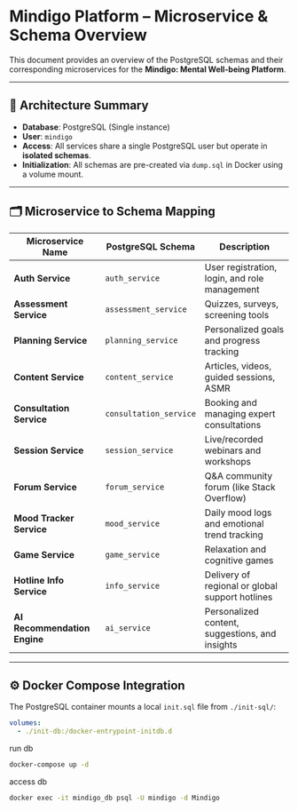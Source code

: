 # Mindigo Platform – Microservice & Schema Overview

This document provides an overview of the PostgreSQL schemas and their corresponding microservices for the **Mindigo: Mental Well-being Platform**.

---

## 🧩 Architecture Summary

- **Database**: PostgreSQL (Single instance)
- **User**: `mindigo`
- **Access**: All services share a single PostgreSQL user but operate in **isolated schemas**.
- **Initialization**: All schemas are pre-created via `dump.sql` in Docker using a volume mount.

---

## 🗂️ Microservice to Schema Mapping

| Microservice Name         | PostgreSQL Schema       | Description |
|---------------------------|--------------------------|-------------|
| **Auth Service**          | `auth_service`           | User registration, login, and role management |
| **Assessment Service**    | `assessment_service`     | Quizzes, surveys, screening tools |
| **Planning Service**      | `planning_service`       | Personalized goals and progress tracking |
| **Content Service**       | `content_service`        | Articles, videos, guided sessions, ASMR |
| **Consultation Service**  | `consultation_service`   | Booking and managing expert consultations |
| **Session Service**       | `session_service`        | Live/recorded webinars and workshops |
| **Forum Service**         | `forum_service`          | Q&A community forum (like Stack Overflow) |
| **Mood Tracker Service**  | `mood_service`           | Daily mood logs and emotional trend tracking |
| **Game Service**          | `game_service`           | Relaxation and cognitive games |
| **Hotline Info Service**  | `info_service`           | Delivery of regional or global support hotlines |
| **AI Recommendation Engine** | `ai_service`          | Personalized content, suggestions, and insights |

---

## ⚙️ Docker Compose Integration

The PostgreSQL container mounts a local `init.sql` file from `./init-sql/`:

```yaml
volumes:
  - ./init-db:/docker-entrypoint-initdb.d
```
run db

```bash
docker-compose up -d
```

access db
```bash
docker exec -it mindigo_db psql -U mindigo -d Mindigo
```